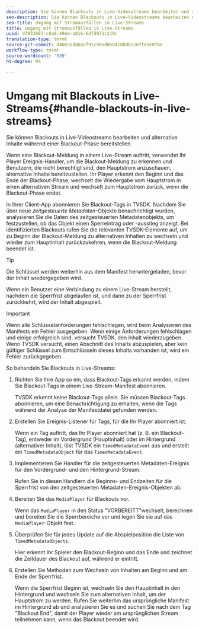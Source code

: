 ```yaml
---
description: Sie können Blackouts in Live-Videostreams bearbeiten und alternative Inhalte während einer Blackout-Phase bereitstellen.
seo-description: Sie können Blackouts in Live-Videostreams bearbeiten und alternative Inhalte während einer Blackout-Phase bereitstellen.
seo-title: Umgang mit Stromausfällen in Live-Streams
title: Umgang mit Stromausfällen in Live-Streams
uuid: df933087-c8a8-49eb-a016-6dfd971c219c
translation-type: tm+mt
source-git-commit: 040655d8ba5f91c98ed0584c08db226ffe1e0f4e
workflow-type: tm+mt
source-wordcount: '539'
ht-degree: 0%

---
```



# Umgang mit Blackouts in Live-Streams{#handle-blackouts-in-live-streams}

Sie können Blackouts in Live-Videostreams bearbeiten und alternative Inhalte während einer Blackout-Phase bereitstellen.

Wenn eine Blackout-Meldung in einem Live-Stream auftritt, verwendet Ihr Player Ereignis-Handler, um die Blackout-Meldung zu erkennen und Benutzern, die nicht berechtigt sind, den Hauptstrom anzuschauen, alternative Inhalte bereitzustellen. Ihr Player erkennt den Beginn und das Ende der Blackout-Phase, wechselt die Wiedergabe vom Hauptstrom in einen alternativen Stream und wechselt zum Hauptstrom zurück, wenn die Blackout-Phase endet.

In Ihrer Client-App abonnieren Sie Blackout-Tags in TVSDK. Nachdem Sie über neue *zeitgesteuerte Metadaten*-Objekte benachrichtigt wurden, analysieren Sie die Daten des zeitgesteuerten Metadatenobjekts, um festzustellen, ob das Objekt einen Sperreintrag oder -ausstieg anzeigt. Bei identifizierten Blackouts rufen Sie die relevanten TVSDK-Elemente auf, um zu Beginn der Blackout-Meldung zu alternativen Inhalten zu wechseln und wieder zum Hauptinhalt zurückzukehren, wenn die Blackout-Meldung beendet ist.

>[!TIP]
>
>Die Schlüssel werden weiterhin aus dem Manifest heruntergeladen, bevor der Inhalt wiedergegeben wird.

Wenn ein Benutzer eine Verbindung zu einem Live-Stream herstellt, nachdem die Sperrfrist abgelaufen ist, und dann zu der Sperrfrist zurückkehrt, wird der Inhalt abgespielt.

>[!IMPORTANT]
>
>Wenn alle Schlüsselanforderungen fehlschlagen, wird beim Analysieren des Manifests ein Fehler ausgegeben. Wenn einige Anforderungen fehlschlagen und einige erfolgreich sind, versucht TVSDK, den Inhalt wiederzugeben. Wenn TVSDK versucht, einen Abschnitt des Inhalts abzuspielen, aber kein gültiger Schlüssel zum Entschlüsseln dieses Inhalts vorhanden ist, wird ein Fehler zurückgegeben.

So behandeln Sie Blackouts in Live-Streams:

1. Richten Sie Ihre App so ein, dass Blackout-Tags erkannt werden, indem Sie Blackout-Tags in einem Live-Stream-Manifest abonnieren.

   TVSDK erkennt keine Blackout-Tags allein. Sie müssen Blackout-Tags abonnieren, um eine Benachrichtigung zu erhalten, wenn die Tags während der Analyse der Manifestdatei gefunden werden.
1. Erstellen Sie Ereignis-Listener für Tags, für die Ihr Player abonniert ist.

   Wenn ein Tag auftritt, das Ihr Player abonniert hat (z. B. ein Blackout-Tag), entweder im Vordergrund (Hauptinhalt) oder im Hintergrund (alternativer Inhalt), löst TVSDK ein `TimedMetadataEvent` aus und erstellt ein `TimedMetadataObject` für das `TimedMetadataEvent`.
1. Implementieren Sie Handler für die zeitgesteuerten Metadaten-Ereignis für den Vordergrund- und den Hintergrund-Stream.

   Rufen Sie in diesen Handlern die Beginns- und Endzeiten für die Sperrfrist von den zeitgesteuerten Metadaten-Ereignis-Objekten ab.
1. Bereiten Sie das `MediaPlayer` für Blackouts vor.

   Wenn das `MediaPlayer` in den Status &quot;VORBEREITT&quot;wechselt, berechnen und bereiten Sie die Sperrbereiche vor und legen Sie sie auf das `MediaPlayer`-Objekt fest.

1. Überprüfen Sie für jedes Update auf die Abspielposition die Liste von `TimedMetadataObjects`.

   Hier erkennt Ihr Spieler den Blackout-Beginn und das Ende und zeichnet die Zeitdauer des Blackout auf, während er eintritt.

1. Erstellen Sie Methoden zum Wechseln von Inhalten am Beginn und am Ende der Sperrfrist.

   Wenn die Sperrfrist Beginn ist, wechseln Sie den Hauptinhalt in den Hintergrund und wechseln Sie zum alternativen Inhalt, um der Hauptstrom zu werden. Rufen Sie weiterhin das ursprüngliche Manifest im Hintergrund ab und analysieren Sie es und suchen Sie nach dem Tag &quot;Blackout End&quot;, damit der Player wieder am ursprünglichen Stream teilnehmen kann, wenn das Blackout beendet wird.

